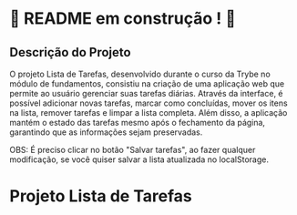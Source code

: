 # :construction: README em construção ! :construction:
<!-- Olá, Tryber!
Esse é apenas um arquivo inicial para o README do seu projeto.
É essencial que você preencha esse documento por conta própria, ok?
Não deixe de usar nossas dicas de escrita de README de projetos, e deixe sua criatividade brilhar!
:warning: IMPORTANTE: você precisa deixar nítido:
- quais arquivos/pastas foram desenvolvidos por você; 
- quais arquivos/pastas foram desenvolvidos por outra pessoa estudante;
- quais arquivos/pastas foram desenvolvidos pela Trybe.
-->



## Descrição do Projeto

O projeto Lista de Tarefas, desenvolvido durante o curso da Trybe no módulo de fundamentos, consistiu na criação de uma aplicação web que permite ao usuário gerenciar suas tarefas diárias. Através da interface, é possível adicionar novas tarefas, marcar como concluídas, mover os itens na lista, remover tarefas e limpar a lista completa. Além disso, a aplicação mantém o estado das tarefas mesmo após o fechamento da página, garantindo que as informações sejam preservadas.

OBS: É preciso clicar no botão "Salvar tarefas", ao fazer qualquer modificação, se você quiser salvar a lista atualizada no localStorage.
# Projeto Lista de Tarefas

